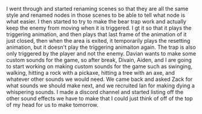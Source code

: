 I went through and started renaming scenes so that they are all the same style and renamed nodes in those scenes to be able to tell what node is what easier. I then started to try to make the bear trap work and actually keep the enemy from moving when it is triggered. I gt it so that it plays the triggering animation, and then plays that last frame of the animation of it just closed, then when the area is exited, it temporarily plays the resetting animation, but it doesn't play the triggering animaiton again. The trap is also only triggered by the player and not the enemy. Davian wants to make some custom sounds for the game, so after break, Divain, Aiden, and I are going to start working on making custom sounds for the game such as swinging, walking, hitting a rock with a pickaxe, hitting a tree with an axe, and whatever other sounds we would need. We came back and asked Zack for what sounds we should make next, and we recruited Ian for making dying a whispering sounds. I made a discord channel and started listing off the other sound effects we have to make that I could just think of off of the top of my head for us to make tomorrow. 
